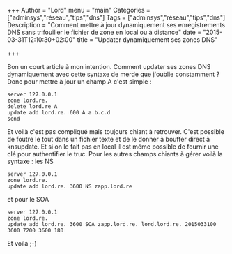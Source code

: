 +++
Author = "Lord"
menu = "main"
Categories = ["adminsys","réseau","tips","dns"]
Tags = ["adminsys","réseau","tips","dns"]
Description = "Comment mettre à jour dynamiquement ses enregistrements DNS sans trifouiller le fichier de zone en local ou à distance"
date = "2015-03-31T12:10:30+02:00"
title = "Updater dynamiquement ses zones DNS"

+++

Bon un court article à mon intention.
Comment updater ses zones DNS dynamiquement avec cette syntaxe de merde que j'oublie constamment ?
Donc pour mettre à jour un champ A c'est simple :
```
server 127.0.0.1
zone lord.re.
delete lord.re A
update add lord.re. 600 A a.b.c.d
send
```
Et voilà c'est pas compliqué mais toujours chiant à retrouver.
C'est possible de foutre le tout dans un fichier texte et de le donner à bouffer direct à knsupdate.
Et si on le fait pas en local il est même possible de fournir une clé pour authentifier le truc.
Pour les autres champs chiants à gérer voilà la syntaxe : les NS
```
server 127.0.0.1
zone lord.re.
update add lord.re. 3600 NS zapp.lord.re
```
et pour le SOA
```
server 127.0.0.1
zone lord.re.
update add lord.re. 3600 SOA zapp.lord.re. lord.lord.re. 2015033100 3600 7200 3600 180
```
Et voilà ;-)
